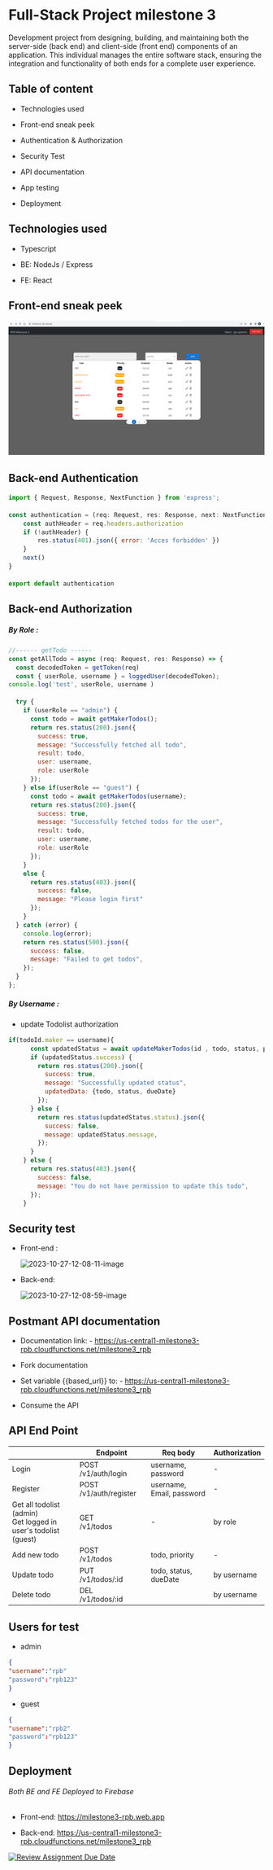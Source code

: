 # Full-Stack Project milestone 3

Development project from designing, building, and maintaining both the server-side (back end) and client-side (front end) components of an application. This individual manages the entire software stack, ensuring the integration and functionality of both ends for a complete user experience.



## Table of content

- Technologies used

- Front-end sneak peek

- Authentication & Authorization

- Security Test

- API documentation

- App testing

- Deployment

## Technologies  used

- Typescript

- BE: NodeJs / Express

- FE: React



## Front-end sneak peek

![](assets/img/README/2023-10-27-18-48-41-image.png)

## Back-end Authentication

```js
import { Request, Response, NextFunction } from 'express';

const authentication = (req: Request, res: Response, next: NextFunction) => {
    const authHeader = req.headers.authorization    
    if (!authHeader) {
        res.status(401).json({ error: 'Acces forbidden' })
    }
    next()    
}

export default authentication
```

## Back-end Authorization

##### By Role :

```js
//------ getTodo ------
const getAllTodo = async (req: Request, res: Response) => {
  const decodedToken = getToken(req)
  const { userRole, username } = loggedUser(decodedToken);
console.log('test', userRole, username )

  try {
    if (userRole == "admin") {
      const todo = await getMakerTodos();
      return res.status(200).json({
        success: true,
        message: "Successfully fetched all todo",
        result: todo,
        user: username,
        role: userRole
      });
    } else if(userRole == "guest") {
      const todo = await getMakerTodos(username);
      return res.status(200).json({
        success: true,
        message: "Successfully fetched todos for the user",
        result: todo,
        user: username,
        role: userRole
      });
    }
    else {
      return res.status(403).json({
        success: false,
        message: "Please login first"
      });
    }
  } catch (error) {
    console.log(error);
    return res.status(500).json({
      success: false,
      message: "Failed to get todos",
    });
  }
};
```

##### By Username :

- update Todolist authorization

```js
if(todoId.maker == username){
      const updatedStatus = await updateMakerTodos(id , todo, status, priority, dueDate);
      if (updatedStatus.success) {
        return res.status(200).json({
          success: true,
          message: "Successfully updated status",
          updatedData: {todo, status, dueDate}
        });
      } else {
        return res.status(updatedStatus.status).json({
          success: false,
          message: updatedStatus.message,
        });
      }
    } else {
      return res.status(403).json({
        success: false,
        message: "You do not have permission to update this todo",
      });
    }
```

## Security test

- Front-end :
  
  ![2023-10-27-12-08-11-image](https://github.com/RevoU-FSSE-2/week-18-RPrasetyoB/assets/129088807/349417d3-8c63-489b-bedf-37cd1fbec217)

- Back-end:
  
  ![2023-10-27-12-08-59-image](https://github.com/RevoU-FSSE-2/week-18-RPrasetyoB/assets/129088807/f46fe5f6-8865-4560-9697-057aa762ebd3)

## Postmant API documentation

- Documentation link: - https://us-central1-milestone3-rpb.cloudfunctions.net/milestone3_rpb

- Fork documentation

- Set variable {{based_url}} to: - https://us-central1-milestone3-rpb.cloudfunctions.net/milestone3_rpb

- Consume the API

## API End Point

|                                                                   | Endpoint               | Req body                  | Authorization |
| ----------------------------------------------------------------- | ---------------------- | ------------------------- | ------------- |
| Login                                                             | POST /v1/auth/login    | username, password        | -             |
| Register                                                          | POST /v1/auth/register | username, Email, password | -             |
| Get all todolist (admin)<br>Get logged in user's todolist (guest) | GET<br>/v1/todos       | -                         | by role       |
| Add new todo                                                      | POST<br>/v1/todos      | todo, priority            | -             |
| Update todo                                                       | PUT<br>/v1/todos/:id   | todo, status, dueDate     | by username   |
| Delete todo                                                       | DEL<br>/v1/todos/:id   |                           | by username   |



## Users for test

- admin

```json
{
"username":"rpb"
"password":"rpb123"
}
```

- guest

```json
{
"username":"rpb2"
"password":"rpb123"
}
```

## Deployment

###### Both BE and FE Deployed to Firebase

- Front-end: https://milestone3-rpb.web.app

- Back-end: https://us-central1-milestone3-rpb.cloudfunctions.net/milestone3_rpb

[![Review Assignment Due Date](https://classroom.github.com/assets/deadline-readme-button-24ddc0f5d75046c5622901739e7c5dd533143b0c8e959d652212380cedb1ea36.svg)](https://classroom.github.com/a/-Z3-Ss4P)
